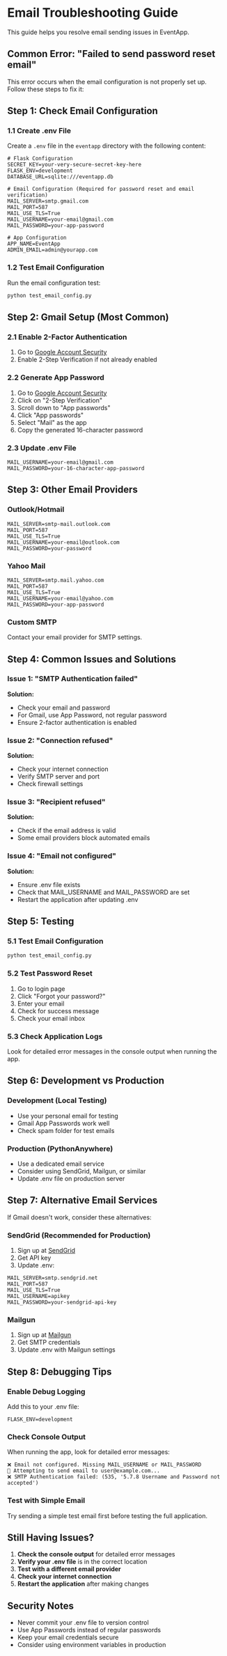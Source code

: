 # Email Troubleshooting Guide

This guide helps you resolve email sending issues in EventApp.

## Common Error: "Failed to send password reset email"

This error occurs when the email configuration is not properly set up. Follow these steps to fix it:

## Step 1: Check Email Configuration

### 1.1 Create .env File
Create a `.env` file in the `eventapp` directory with the following content:

```env
# Flask Configuration
SECRET_KEY=your-very-secure-secret-key-here
FLASK_ENV=development
DATABASE_URL=sqlite:///eventapp.db

# Email Configuration (Required for password reset and email verification)
MAIL_SERVER=smtp.gmail.com
MAIL_PORT=587
MAIL_USE_TLS=True
MAIL_USERNAME=your-email@gmail.com
MAIL_PASSWORD=your-app-password

# App Configuration
APP_NAME=EventApp
ADMIN_EMAIL=admin@yourapp.com
```

### 1.2 Test Email Configuration
Run the email configuration test:
```bash
python test_email_config.py
```

## Step 2: Gmail Setup (Most Common)

### 2.1 Enable 2-Factor Authentication
1. Go to [Google Account Security](https://myaccount.google.com/security)
2. Enable 2-Step Verification if not already enabled

### 2.2 Generate App Password
1. Go to [Google Account Security](https://myaccount.google.com/security)
2. Click on "2-Step Verification"
3. Scroll down to "App passwords"
4. Click "App passwords"
5. Select "Mail" as the app
6. Copy the generated 16-character password

### 2.3 Update .env File
```env
MAIL_USERNAME=your-email@gmail.com
MAIL_PASSWORD=your-16-character-app-password
```

## Step 3: Other Email Providers

### Outlook/Hotmail
```env
MAIL_SERVER=smtp-mail.outlook.com
MAIL_PORT=587
MAIL_USE_TLS=True
MAIL_USERNAME=your-email@outlook.com
MAIL_PASSWORD=your-password
```

### Yahoo Mail
```env
MAIL_SERVER=smtp.mail.yahoo.com
MAIL_PORT=587
MAIL_USE_TLS=True
MAIL_USERNAME=your-email@yahoo.com
MAIL_PASSWORD=your-app-password
```

### Custom SMTP
Contact your email provider for SMTP settings.

## Step 4: Common Issues and Solutions

### Issue 1: "SMTP Authentication failed"
**Solution:**
- Check your email and password
- For Gmail, use App Password, not regular password
- Ensure 2-factor authentication is enabled

### Issue 2: "Connection refused"
**Solution:**
- Check your internet connection
- Verify SMTP server and port
- Check firewall settings

### Issue 3: "Recipient refused"
**Solution:**
- Check if the email address is valid
- Some email providers block automated emails

### Issue 4: "Email not configured"
**Solution:**
- Ensure .env file exists
- Check that MAIL_USERNAME and MAIL_PASSWORD are set
- Restart the application after updating .env

## Step 5: Testing

### 5.1 Test Email Configuration
```bash
python test_email_config.py
```

### 5.2 Test Password Reset
1. Go to login page
2. Click "Forgot your password?"
3. Enter your email
4. Check for success message
5. Check your email inbox

### 5.3 Check Application Logs
Look for detailed error messages in the console output when running the app.

## Step 6: Development vs Production

### Development (Local Testing)
- Use your personal email for testing
- Gmail App Passwords work well
- Check spam folder for test emails

### Production (PythonAnywhere)
- Use a dedicated email service
- Consider using SendGrid, Mailgun, or similar
- Update .env file on production server

## Step 7: Alternative Email Services

If Gmail doesn't work, consider these alternatives:

### SendGrid (Recommended for Production)
1. Sign up at [SendGrid](https://sendgrid.com/)
2. Get API key
3. Update .env:
```env
MAIL_SERVER=smtp.sendgrid.net
MAIL_PORT=587
MAIL_USE_TLS=True
MAIL_USERNAME=apikey
MAIL_PASSWORD=your-sendgrid-api-key
```

### Mailgun
1. Sign up at [Mailgun](https://www.mailgun.com/)
2. Get SMTP credentials
3. Update .env with Mailgun settings

## Step 8: Debugging Tips

### Enable Debug Logging
Add this to your .env file:
```env
FLASK_ENV=development
```

### Check Console Output
When running the app, look for detailed error messages:
```
❌ Email not configured. Missing MAIL_USERNAME or MAIL_PASSWORD
📧 Attempting to send email to user@example.com...
❌ SMTP Authentication failed: (535, '5.7.8 Username and Password not accepted')
```

### Test with Simple Email
Try sending a simple test email first before testing the full application.

## Still Having Issues?

1. **Check the console output** for detailed error messages
2. **Verify your .env file** is in the correct location
3. **Test with a different email provider**
4. **Check your internet connection**
5. **Restart the application** after making changes

## Security Notes

- Never commit your .env file to version control
- Use App Passwords instead of regular passwords
- Keep your email credentials secure
- Consider using environment variables in production
